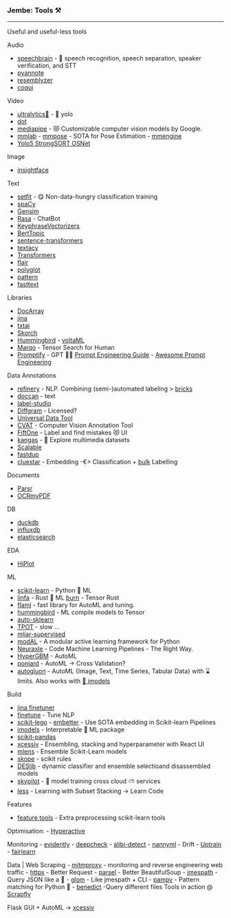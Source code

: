 ### Jembe: Tools ⚒️ 
___
Useful and useful-less tools

Audio
 - [speechbrain](https://github.com/speechbrain/speechbrain) - 🤗 speech recognition, speech separation, speaker verification, and STT
 - [pyannote](https://github.com/pyannote/pyannote-audio)
 - [resemblyzer](https://github.com/resemble-ai/Resemblyzer)
 - [coqui](https://github.com/coqui-ai/TTS) 

Video
 - [ultralytics🍾](https://github.com/ultralytics/ultralytics) - 👑 yolo 
 - [dot](https://github.com/sensity-ai/dot)
 - [mediapipe](https://github.com/google/mediapipe) - 😻 Customizable computer vision models by Google.
 - [mmlab](https://github.com/open-mmlab) - [mmpose](https://github.com/open-mmlab/mmpose) - SOTA for Pose Estimation - [mmengine](https://github.com/open-mmlab/mmengine)
 - [Yolo5 StrongSORT OSNet](https://github.com/mikel-brostrom/Yolov5_StrongSORT_OSNet)

Image
  - [insightface](https://github.com/deepinsight/insightface)

Text
  - [setfit](https://github.com/huggingface/setfit) - 😋 Non-data-hungry classification training
  - [spaCy](https://github.com/explosion/spaCy)
  - [Gensim](https://github.com/RaRe-Technologies/gensim)
  - [Rasa](https://github.com/RasaHQ/rasa) - ChatBot
  - [KeyphraseVectorizers](https://github.com/TimSchopf/KeyphraseVectorizers)
  - [BertTopic](https://github.com/MaartenGr/BERTopic)
  - [sentence-transformers](sentence-transformers)
  - [textacy](https://github.com/chartbeat-labs/textacy)
  - [Transformers](https://github.com/huggingface/transformers)
  - [flair](https://github.com/flairNLP/flair)
  - [polyglot](https://github.com/aboSamoor/polyglot)
  - [pattern](https://github.com/clips/pattern)
  - [fasttext](https://github.com/facebookresearch/fastText)


Libraries
  - [DocArray](https://github.com/jina-ai/docarray)
  - [jina](https://github.com/jina-ai/jina)
  - [txtai](https://github.com/neuml/txtai)
  - [Skorch](https://github.com/skorch-dev/skorch)
  - [Hummingbird](https://github.com/microsoft/hummingbird) - [voltaML](https://github.com/VoltaML/voltaML)
  - [Marqo](https://github.com/marqo-ai/marqo) - Tensor Search for Human
  - [Promptify](https://github.com/promptslab/Promptify) - GPT 🕵🏾 [Prompt Engineering Guide](https://github.com/dair-ai/Prompt-Engineering-Guide) - [Awesome Prompt Engineering](https://github.com/promptslab/Awesome-Prompt-Engineering)

Data Annotations
  - [refinery](https://github.com/code-kern-ai/refinery) - NLP. Combining (semi-)automated labeling > [bricks](https://github.com/code-kern-ai/bricks)
  - [doccan](https://github.com/doccano/doccano) - text
  - [label-studio](https://github.com/heartexlabs/label-studio)
  - [Diffgram](https://github.com/diffgram/diffgram) - Licensed?
  - [Universal Data Tool](https://github.com/UniversalDataTool/universal-data-tool)
  - [CVAT](https://github.com/openvinotoolkit/cvat) - Computer Vision Annotation Tool
  - [FiftOne](https://github.com/voxel51/fiftyone) - Label and find mistakes 😻 UI
  - [kangas](https://github.com/comet-ml/kangas) - 🦘 Explore multimedia datasets 
  - [Scalable](https://github.com/scalabel/scalabel) 
  - [fastdup](https://github.com/visualdatabase/fastdup)
  - [cluestar](https://github.com/koaning/cluestar) - Embedding -€> Classification + [bulk](https://github.com/koaning/bulk) Labelling 
 
Documents
   - [Parsr](https://github.com/axa-group/Parsr)
   - [OCRmyPDF](https://github.com/ocrmypdf/OCRmyPDF)

DB
  - [duckdb](https://duckdb.org/)
  - [influxdb](https://github.com/influxdata/influxdb)
  - [elasticsearch](https://github.com/elastic/elasticsearch)

EDA
  - [HiPlot](https://facebookresearch.github.io/hiplot)

ML
  - [scikit-learn](https://github.com/scikit-learn/scikit-learn) - Python 🐍 ML
  - [linfa](https://github.com/rust-ml/linfa) - Rust 🦀 ML [burn](https://github.com/burn-rs/burn) - Tensor Rust
  - [flaml](https://github.com/microsoft/FLAML) - fast library for AutoML and tuning.
  - [hummingbird](https://github.com/microsoft/hummingbird) - ML compile models to Tensor
  - [auto-sklearn](https://github.com/automl/auto-sklearn)
  - [TPOT](https://github.com/EpistasisLab/tpot) - slow ...
  - [mljar-supervised](https://github.com/mljar/mljar-supervised)
  - [modAL](https://github.com/modAL-python/modAL) - A modular active learning framework for Python
  - [Neuraxle](https://github.com/Neuraxio/Neuraxle) - Code Machine Learning Pipelines - The Right Way.
  - [HyperGBM](https://github.com/DataCanvasIO/HyperGBM) - AutoML
  - [poniard](https://github.com/rxavier/poniard) - AutoML -> Cross Validation?
  - [autogluon](https://github.com/autogluon/autogluon) - AutoML {Image, Text, Time Series, Tabular Data} with ⌛ limits. Also works with [🤟 imodels](https://auto.gluon.ai/dev/tutorials/tabular_prediction/tabular-interpretability.html)


Build
  - [jina finetuner](https://github.com/jina-ai/finetuner)
  - [finetune](https://github.com/IndicoDataSolutions/finetune) - Tune NLP
  - [scikit-lego](https://github.com/koaning/scikit-lego) - [embetter](https://github.com/koaning/embetter) - Use SOTA embedding in Scikit-learn Pipelines
  - [imodels](https://github.com/csinva/imodels) - Interpretable 🛄 ML package 
  - [scikit-pandas](https://github.com/scikit-learn-contrib/sklearn-pandas)
  - [xcessiv](https://github.com/reiinakano/xcessiv) - Ensembling, stacking and hyperparameter with React UI
  - [mlens](https://github.com/flennerhag/mlens) - Ensemble Scikit-Learn models
  - [skope](https://github.com/scikit-learn-contrib/skope-rules) - scikit rules
  - [DESlib](https://github.com/scikit-learn-contrib/DESlib) - dynamic classifier and ensemble selectioand disassembled models
  - [skypilot](https://github.com/skypilot-org/skypilot?) -  🏡 model training cross cloud ⛅️ services 
  - [less](https://github.com/sibirbil/LESS) - Learning with Subset Stacking -> Learn Code
 
Features

  - [feature tools](https://feature-engine.readthedocs.io/en/latest/index.html) - Extra preprocessing scikit-learn tools

Optimisation:
     - [Hyperactive](https://github.com/SimonBlanke/Hyperactive)

Monitoring
     - [evidently](https://github.com/evidentlyai/evidently)
     - [deepcheck](https://github.com/deepchecks/deepchecks)
     - [alibi-detect](https://github.com/SeldonIO/alibi-detect)
     - [nannyml](https://github.com/NannyML/nannyml) - Drift
     - [Uptrain](https://github.com/uptrain-ai/uptrain)
     - [fairlearn](https://github.com/fairlearn/fairlearn)
  
Data | Web Scraping 
     - [mitmproxy](https://mitmproxy.org/) - monitoring and reverse engineering web traffic 
     - [httpx](https://github.com/projectdiscovery/httpx) - Better Request
     - [parsel](https://github.com/scrapy/parsel) - Better BeautifulSoup
     - [jmespath](https://github.com/jmespath/jmespath.py) - Query JSON like a 🥷
     - [glom](https://github.com/mahmoud/glom) - Like jmespath + CLI
     - [pampy](https://github.com/santinic/pampy) - Pattern matching for Python 🤟
     - [benedict](https://github.com/fabiocaccamo/python-benedict) -Query different files
  Tools in action @ [Scrapfly](https://scrapfly.io/blog/parse-json-jmespath-python/)
  

Flask GUI + AutoML -> [xcessiv](https://github.com/reiinakano/xcessiv)
  
